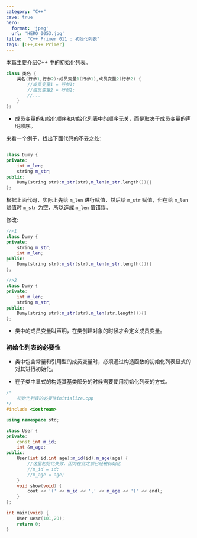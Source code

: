 ```yaml
---
category: "C++"
cave: true
hero:
  format: 'jpeg'
  url: 'HERO_0053.jpg'
title:  "C++ Primer 011 : 初始化列表"
tags: [C++,C++ Primer]
---
```

本篇主要介绍C++ 中的初始化列表。

```cpp
class 类名 {
	类名(行参1,行参2):成员变量1(行参1),成员变量2(行参2) {
		//成员变量1 = 行参1;
		//成员变量2 = 行参2;
		//...
	}
};
```


* 成员变量的初始化顺序和初始化列表中的顺序无关，而是取决于成员变量的声明顺序。

来看一个例子，找出下面代码的不妥之处:
```cpp

class Dumy {
private:
	int m_len;
	string m_str;
public:
	Dumy(string str):m_str(str),m_len(m_str.length()){}
};
```

根据上面代码，实际上先给 `m_len` 进行赋值，然后给 `m_str` 赋值，但在给 `m_len` 赋值时 `m_str` 为空，所以造成 `m_len` 值错误。

修改:

```cpp
//>1
class Dumy {
private:
	string m_str;
	int m_len;
public:
	Dumy(string str):m_str(str),m_len(m_str.length()){}
};
```


```cpp
//>2
class Dumy {
private:
	int m_len;
	string m_str;
public:
	Dumy(string str):m_str(str),m_len(str.length()){}
};
```


* 类中的成员变量叫声明，在类创建对象的时候才会定义成员变量。

### 初始化列表的必要性

* 类中包含常量和引用型的成员变量时，必须通过构造函数的初始化列表显式的对其进行初始化。

* 在子类中显式的构造其基类部分的时候需要使用初始化列表的方式。

```cpp
/*
    初始化列表的必要性initialize.cpp
*/
#include <iostream>

using namespace std;

class User {
private:
    const int m_id;
    int &m_age;
public:
    User(int id,int age):m_id(id),m_age(age) {
        //这里初始化失败，因为在此之前已经被初始化
        //m_id = id;
        //m_age = age;
    }
    void show(void) {
        cout << '(' << m_id << ',' << m_age << ')' << endl;
    }
};

int main(void) {
    User uesr(101,20);
    return 0;
}
```




